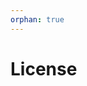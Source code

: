 ```yaml
---
orphan: true
---
```


# License

```{include} ../LICENSE

```
                                                                                                                                                                                                                                                                                                                                          
